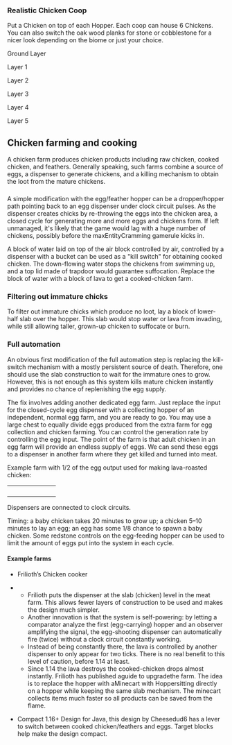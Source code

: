 ### Realistic Chicken Coop
Put a Chicken on top of each Hopper. Each coop can house 6 Chickens. You can also switch the oak wood planks for stone or cobblestone for a nicer look depending on the biome or just your choice.



Ground Layer































































Layer 1































































Layer 2































































Layer 3
























































Layer 4

















































Layer 5















































## Chicken farming and cooking
A chicken farm produces chicken products including raw chicken, cooked chicken, and feathers. Generally speaking, such farms combine a source of eggs, a dispenser to generate chickens, and a killing mechanism to obtain the loot from the mature chickens.

### 
A simple modification with the egg/feather hopper can be a dropper/hopper path pointing back to an egg dispenser under clock circuit pulses. As the dispenser creates chicks by re-throwing the eggs into the chicken area, a closed cycle for generating more and more eggs and chickens form. If left unmanaged, it's likely that the game would lag with a huge number of chickens, possibly before the maxEntityCramming gamerule kicks in.

A block of water laid on top of the air block controlled by air, controlled by a dispenser with a bucket can be used as a "kill switch" for obtaining cooked chicken. The down-flowing water stops the chickens from swimming up, and a top lid made of trapdoor would guarantee suffocation. Replace the block of water with a block of lava to get a cooked-chicken farm.

### Filtering out immature chicks
To filter out immature chicks which produce no loot, lay a block of lower-half slab over the hopper. This slab would stop water or lava from invading, while still allowing taller, grown-up chicken to suffocate or burn.

### Full automation
An obvious first modification of the full automation step is replacing the kill-switch mechanism with a mostly persistent source of death. Therefore, one should use the slab construction to wait for the immature ones to grow. However, this is not enough as this system kills mature chicken instantly and provides no chance of replenishing the egg supply.

The fix involves adding another dedicated egg farm. Just replace the input for the closed-cycle egg dispenser with a collecting hopper of an independent, normal egg farm, and you are ready to go. You may use a large chest to equally divide eggs produced from the extra farm for egg collection and chicken farming. You can control the generation rate by controlling the egg input. The point of the farm is that adult chicken in an egg farm will provide an endless supply of eggs. We can send these eggs to a dispenser in another farm where they get killed and turned into meat.

Example farm with 1/2 of the egg output used for making lava-roasted chicken:



|  |  |  |  |  |  |  |
|--|--|--|--|--|--|--|
|  |  |  |  |  |  |  |
|  |  |  |  |  |  |  |
|  |  |  |  |  |  |  |
|  |  |  |  |  |  |  |

Dispensers are connected to clock circuits.

Timing: a baby chicken takes 20 minutes to grow up; a chicken 5–10 minutes to lay an egg; an egg has some 1/8 chance to spawn a baby chicken. Some redstone controls on the egg-feeding hopper can be used to limit the amount of eggs put into the system in each cycle.

#### Example farms
- Frilioth’s Chicken cooker




- 
	- Frilioth puts the dispenser at the slab (chicken) level in the meat farm. This allows fewer layers of construction to be used and makes the design much simpler.
	- Another innovation is that the system is self-powering: by letting a comparator analyze the first (egg-carrying) hopper and an observer amplifying the signal, the egg-shooting dispenser can automatically fire (twice) without a clock circuit constantly working.
	- Instead of being constantly there, the lava is controlled by another dispenser to only appear for two ticks. There is no real benefit to this level of caution, before 1.14 at least.
	- Since 1.14 the lava destroys the cooked-chicken drops almost instantly. Frilioth has published aguide to upgradethe farm. The idea is to replace the hopper with aMinecart with Hoppersitting directly on a hopper while keeping the same slab mechanism. The minecart collects items much faster so all products can be saved from the flame.



- Compact 1.16+ Design for Java, this design by Cheesedud6 has a lever to switch between cooked chicken/feathers and eggs. Target blocks help make the design compact.








